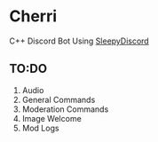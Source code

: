 # Cherri
C++ Discord Bot Using [SleepyDiscord](https://github.com/yourWaifu/sleepy-discord)

<h2> TO:DO </h2>
<ol>
  <li> Audio </li>
  <li> General Commands </li>
  <li> Moderation Commands </li>
  <li> Image Welcome </li>
  <li> Mod Logs </li>
</ol>
